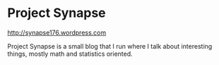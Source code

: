 # Project Synapse

http://synapse176.wordpress.com

Project Synapse is a small blog that I run where I talk about interesting things, mostly math and statistics oriented.
